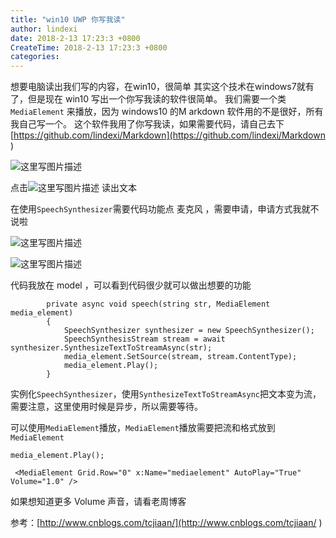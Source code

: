```yaml
---
title: "win10 UWP 你写我读"
author: lindexi
date: 2018-2-13 17:23:3 +0800
CreateTime: 2018-2-13 17:23:3 +0800
categories: 
---
```


想要电脑读出我们写的内容，在win10，很简单
其实这个技术在windows7就有了，但是现在 win10 写出一个你写我读的软件很简单。
我们需要一个类 `MediaElement` 来播放，因为 windows10 的M arkdown 软件用的不是很好，所有我自己写一个。
这个软件我用了你写我读，如果需要代码，请自己去下 [https://github.com/lindexi/Markdown](https://github.com/lindexi/Markdown )

<!--more-->



![这里写图片描述](http://img.blog.csdn.net/20160229103133774)

点击![这里写图片描述](http://img.blog.csdn.net/20160229103154353) 读出文本

在使用`SpeechSynthesizer`需要代码功能点 麦克风 ，需要申请，申请方式我就不说啦

![这里写图片描述](http://img.blog.csdn.net/20160229103615577)

![这里写图片描述](http://img.blog.csdn.net/20160229103657266)

代码我放在 model ，可以看到代码很少就可以做出想要的功能

```
        private async void speech(string str, MediaElement media_element)
        {
            SpeechSynthesizer synthesizer = new SpeechSynthesizer();
            SpeechSynthesisStream stream = await synthesizer.SynthesizeTextToStreamAsync(str);
            media_element.SetSource(stream, stream.ContentType);
            media_element.Play();
        }
```

实例化`SpeechSynthesizer`，使用`SynthesizeTextToStreamAsync`把文本变为流，需要注意，这里使用时候是异步，所以需要等待。

可以使用`MediaElement`播放，`MediaElement`播放需要把流和格式放到`MediaElement`


```
media_element.Play();
```

```
 <MediaElement Grid.Row="0" x:Name="mediaelement" AutoPlay="True" Volume="1.0" />
```

如果想知道更多
Volume 声音，请看老周博客

参考：[http://www.cnblogs.com/tcjiaan/](http://www.cnblogs.com/tcjiaan/ )


